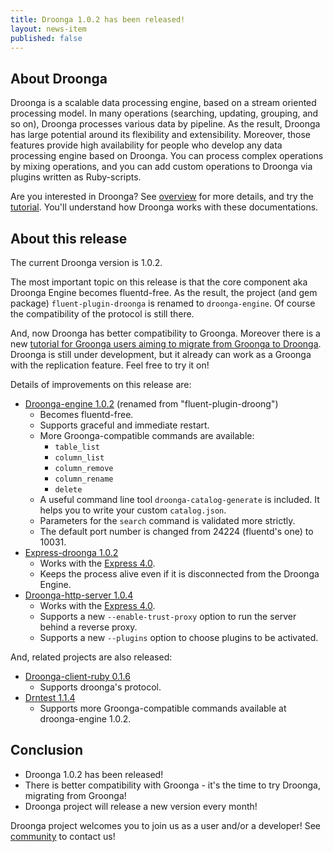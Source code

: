 ```yaml
---
title: Droonga 1.0.2 has been released!
layout: news-item
published: false
---
```


## About Droonga

Droonga is a scalable data processing engine, based on a stream oriented processing model. In many operations (searching, updating, grouping, and so on), Droonga processes various data by pipeline. As the result, Droonga has large potential around its flexibility and extensibility. Moreover, those features provide high availability for people who develop any data processing engine based on Droonga. You can process complex operations by mixing operations, and you can add custom operations to Droonga via plugins written as Ruby-scripts.

Are you interested in Droonga? See [overview](/overview/) for more details, and try the [tutorial](/tutorial/). You'll understand how Droonga works with these documentations.

## About this release

The current Droonga version is 1.0.2.

The most important topic on this release is that the core component aka Droonga Engine becomes fluentd-free.
As the result, the project (and gem package) `fluent-plugin-droonga` is renamed to `droonga-engine`.
Of course the compatibility of the protocol is still there.

And, now Droonga has better compatibility to Groonga.
Moreover there is a new [tutorial for Groonga users aiming to migrate from Groonga to Droonga][groonga-tutorial].
Droonga is still under development, but it already can work as a Groonga with the replication feature.
Feel free to try it on!

Details of improvements on this release are:

 * [Droonga-engine 1.0.2][droonga-engine] (renamed from "fluent-plugin-droong")
   * Becomes fluentd-free.
   * Supports graceful and immediate restart.
   * More Groonga-compatible commands are available:
     * `table_list`
     * `column_list`
     * `column_remove`
     * `column_rename`
     * `delete`
   * A useful command line tool `droonga-catalog-generate` is included.
     It helps you to write your custom `catalog.json`.
   * Parameters for the `search` command is validated more strictly.
   * The default port number is changed from 24224 (fluentd's one) to 10031.
 * [Express-droonga 1.0.2][express-droonga]
   * Works with the [Express 4.0](http://expressjs.com/).
   * Keeps the process alive even if it is disconnected from the Droonga Engine.
 * [Droonga-http-server 1.0.4][droonga-http-server]
   * Works with the [Express 4.0](http://expressjs.com/).
   * Supports a new `--enable-trust-proxy` option to run the server behind a reverse proxy.
   * Supports a new `--plugins` option to choose plugins to be activated.

And, related projects are also released:

 * [Droonga-client-ruby 0.1.6][droonga-client-ruby]
   * Supports droonga's protocol.
 * [Drntest 1.1.4][drntest]
   * Supports more Groonga-compatible commands available at droonga-engine 1.0.2.

## Conclusion

 * Droonga 1.0.2 has been released!
 * There is better compatibility with Groonga - it's the time to try Droonga, migrating from Groonga!
 * Droonga project will release a new version every month!

Droonga project welcomes you to join us as a user and/or a developer! See [community][] to contact us!

  [community]: /community/
  [groonga-tutorial]: /tutorial/groonga/
  [droonga-engine]: https://github.com/droonga/droonga-engine
  [express-droonga]: https://github.com/droonga/express-droonga
  [droonga-http-server]: https://github.com/droonga/droonga-http-server
  [droonga-client-ruby]: https://github.com/droonga/droonga-client-ruby
  [drntest]: https://github.com/droonga/drntest
